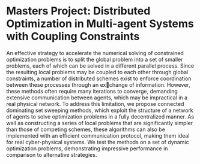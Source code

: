 # Masters Project: Distributed Optimization in Multi-agent Systems with Coupling Constraints
An effective strategy to accelerate the numerical solving of constrained optimization problems is to
split the global problem into a set of smaller problems, each of which can be solved in a different parallel
process. Since the resulting local problems may be coupled to each other through global constraints,
a number of distributed schemes exist to enforce coordination between these processes through an exchange of information. However, these methods often require many iterations to converge, demanding
extensive communication between agents, which may be impractical in a real physical network. To
address this limitation, we propose connected dominating set sweeping methods, which exploit the
structure of a network of agents to solve optimization problems in a fully decentralized manner. As
well as constructing a series of local problems that are significantly simpler than those of competing
schemes, these algorithms can also be implemented with an efficient communication protocol, making
them ideal for real cyber-physical systems. We test the methods on a set of dynamic optimization
problems, demonstrating impressive performance in comparison to alternative strategies.
